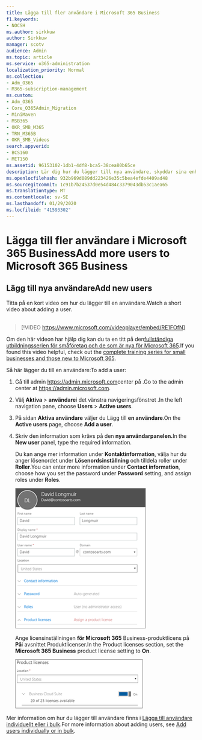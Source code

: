 ```yaml
---
title: Lägga till fler användare i Microsoft 365 Business
f1.keywords:
- NOCSH
ms.author: sirkkuw
author: Sirkkuw
manager: scotv
audience: Admin
ms.topic: article
ms.service: o365-administration
localization_priority: Normal
ms.collection:
- Adm_O365
- M365-subscription-management
ms.custom:
- Adm_O365
- Core_O365Admin_Migration
- MiniMaven
- MSB365
- OKR_SMB_M365
- TRN_M365B
- OKR_SMB_Videos
search.appverid:
- BCS160
- MET150
ms.assetid: 96153102-1db1-4df8-bca5-38cea80b65ce
description: Lär dig hur du lägger till nya användare, skyddar sina enheter och tilldelar roller i Microsoft 365 Business.
ms.openlocfilehash: 932b969d089dd223426e35c5bea4efde4409ad48
ms.sourcegitcommit: 1c91b7b24537d0e54d484c3379043db53c1aea65
ms.translationtype: MT
ms.contentlocale: sv-SE
ms.lasthandoff: 01/29/2020
ms.locfileid: "41593302"
---
```

# <a name="add-more-users-to-microsoft-365-business"></a><span data-ttu-id="de994-103">Lägga till fler användare i Microsoft 365 Business</span><span class="sxs-lookup"><span data-stu-id="de994-103">Add more users to Microsoft 365 Business</span></span>

## <a name="add-new-users"></a><span data-ttu-id="de994-104">Lägg till nya användare</span><span class="sxs-lookup"><span data-stu-id="de994-104">Add new users</span></span>

<span data-ttu-id="de994-105">Titta på en kort video om hur du lägger till en användare.</span><span class="sxs-lookup"><span data-stu-id="de994-105">Watch a short video about adding a user.</span></span> <br><br>

> [!VIDEO https://www.microsoft.com/videoplayer/embed/RE1FOfN] 

<span data-ttu-id="de994-106">Om den här videon har hjälp dig kan du ta en titt på den[fullständiga utbildningsserien för småföretag och de som är nya för Microsoft 365](https://support.office.com/article/6ab4bbcd-79cf-4000-a0bd-d42ce4d12816).</span><span class="sxs-lookup"><span data-stu-id="de994-106">If you found this video helpful, check out the [complete training series for small businesses and those new to Microsoft 365](https://support.office.com/article/6ab4bbcd-79cf-4000-a0bd-d42ce4d12816).</span></span>

<span data-ttu-id="de994-107">Så här lägger du till en användare:</span><span class="sxs-lookup"><span data-stu-id="de994-107">To add a user:</span></span>

1. <span data-ttu-id="de994-108">Gå till admin <a href="https://go.microsoft.com/fwlink/p/?linkid=837890" target="_blank">https://admin.microsoft.com</a>center på .</span><span class="sxs-lookup"><span data-stu-id="de994-108">Go to the admin center at <a href="https://go.microsoft.com/fwlink/p/?linkid=837890" target="_blank">https://admin.microsoft.com</a>.</span></span> 
2. <span data-ttu-id="de994-109">Välj **Aktiva** \> **användare**i det vänstra navigeringsfönstret .</span><span class="sxs-lookup"><span data-stu-id="de994-109">In the left navigation pane, choose **Users** \> **Active users**.</span></span>
3. <span data-ttu-id="de994-110">På sidan **Aktiva användare** väljer du Lägg till **en användare**.</span><span class="sxs-lookup"><span data-stu-id="de994-110">On the **Active users** page, choose **Add a user**.</span></span>
4. <span data-ttu-id="de994-111">Skriv den information som krävs på den **nya användarpanelen.**</span><span class="sxs-lookup"><span data-stu-id="de994-111">In the **New user** panel, type the required information.</span></span> 
  
    <span data-ttu-id="de994-112">Du kan ange mer information under **Kontaktinformation**, välja hur du anger lösenordet under **Lösenordsinställning** och tilldela roller under **Roller**.</span><span class="sxs-lookup"><span data-stu-id="de994-112">You can enter more information under **Contact information**, choose how you set the password under **Password** setting, and assign roles under **Roles**.</span></span>
      
    ![Enter user information in the New user card](media/f04d39ca-48be-4868-8330-8552a4754c8b.png)
      
    <span data-ttu-id="de994-114">Ange licensinställningen **för Microsoft 365** Business-produktlicens på **På**i avsnittet Produktlicenser.</span><span class="sxs-lookup"><span data-stu-id="de994-114">In the Product licenses section, set the **Microsoft 365 Business** product license setting to **On**.</span></span>
      
    ![Set the license setting to On position](media/7404f7f7-93bc-44a3-9ffb-4208b5b17402.png)
  
<span data-ttu-id="de994-116">Mer information om hur du lägger till användare finns i [Lägga till användare individuellt eller i bulk](https://docs.microsoft.com/office365/admin/add-users/add-users).</span><span class="sxs-lookup"><span data-stu-id="de994-116">For  more information about adding users, see [Add users individually or in bulk](https://docs.microsoft.com/office365/admin/add-users/add-users).</span></span>
  
